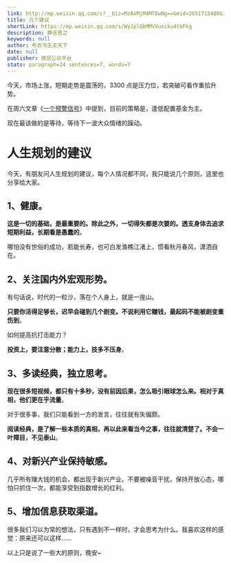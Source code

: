 ```yaml
---
link: http://mp.weixin.qq.com/s?__biz=MzAxMjM4MTEwNg==&mid=2651715480&idx=1&sn=185f884de65ba4190ce2c46608ae0d70&chksm=804be945b73c60530a613c2d5646b568e76366a9309b34b59472aa4a091f3485ae8aca264e6a#rd
title: 几个建议
shortLink: https://mp.weixin.qq.com/s/WyJplQbMMVVuxiku4tkFkg
description: 静言思之
keywords: null
author: 布衣书生走天下
date: null
publisher: 微信公众平台
stats: paragraph=24 sentences=7, words=7
---
```


今天，市场上涨，短期走势是震荡的，3300 点是压力位，若突破可看作重拾升势。

在周六文章《[一个预警信号]()》中提到，目前的策略是，逢低配置基金为主。

现在最该做的是等待，等待下一波大众情绪的躁动。

# 人生规划的建议

今天，有朋友问人生规划的建议，每个人情况都不同，我只能说几个原则，这里也分享给大家。

## 1、健康。

**这是一切的基础，是最重要的。除此之外，一切得失都是次要的。透支身体去追求短期利益，长期看是愚蠢的**。

哪怕没有世俗的成功，若能长寿，也可白发渔樵江渚上，惯看秋月春风，潇洒自在。

## 2、关注国内外宏观形势。

有句话说，时代的一粒沙，落在个人身上，就是一座山。

**只要你活得足够长，迟早会碰到几个剧变。不说利用它赚钱，最起码不能被剧变重伤到**。

如何提高抗打击能力？

**投资上，要注意分散；能力上，技多不压身**。

## 3、多读经典，独立思考。

**现在很多短视频，都只有十多秒，没有前因后果，怎么吸引眼球怎么来。相对于真相，他们更在乎流量**。

对于很多事，我们只能看到一方的发言，往往就有失偏颇。

**阅读经典，是了解一些本质的真相，再以此来看当今之事，往往就清楚了。不会一叶障目，不见泰山**。

## 4、对新兴产业保持敏感。

几乎所有赚大钱的机会，都出现于新兴产业。不要被噪音干扰，保持开放心态，哪怕只抓住一次，都能享受到指数增长的红利。

## 5、增加信息获取渠道。

很多我们习以为常的想法，只有遇到不一样时，才会思考为什么。我喜欢这样的感觉：原来还可以这样......

以上只是说了一些大的原则，晚安~
